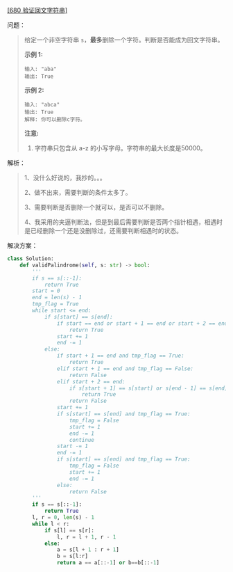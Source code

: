 [[680 验证回文字符串]](https://leetcode-cn.com/problems/valid-palindrome-ii/)

问题：

> 给定一个非空字符串 `s`，**最多**删除一个字符。判断是否能成为回文字符串。
>
> **示例 1:**
>
> ```
> 输入: "aba"
> 输出: True
> ```
>
> **示例 2:**
>
> ```
> 输入: "abca"
> 输出: True
> 解释: 你可以删除c字符。
> ```
>
> **注意:**
>
> 1. 字符串只包含从 a-z 的小写字母。字符串的最大长度是50000。



解析：

> 1、没什么好说的，我抄的。。。
>
> 2、做不出来，需要判断的条件太多了。
>
> 3、需要判断是否删除一个就可以，是否可以不删除。
>
> 4、我采用的夹逼判断法，但是到最后需要判断是否两个指针相遇，相遇时是已经删除一个还是没删除过，还需要判断相遇时的状态。



解决方案：

```python
class Solution:
    def validPalindrome(self, s: str) -> bool:
        '''
        if s == s[::-1]:
            return True
        start = 0
        end = len(s) - 1
        tmp_flag = True
        while start <= end:
            if s[start] == s[end]:
                if start == end or start + 1 == end or start + 2 == end:
                    return True
                start += 1
                end -= 1
            else:
                if start + 1 == end and tmp_flag == True:
                    return True
                elif start + 1 == end and tmp_flag == False:
                    return False
                elif start + 2 == end:
                    if s[start + 1] == s[start] or s[end - 1] == s[end] and tmp_flag == True:
                        return True
                    return False
                start += 1
                if s[start] == s[end] and tmp_flag == True:
                    tmp_flag = False
                    start += 1
                    end -= 1
                    continue
                start -= 1
                end -= 1
                if s[start] == s[end] and tmp_flag == True:
                    tmp_flag = False
                    start += 1
                    end -= 1
                else:
                    return False
        '''
        if s == s[::-1]:
            return True
        l, r = 0, len(s) - 1
        while l < r:
            if s[l] == s[r]:
                l, r = l + 1, r - 1
            else:
                a = s[l + 1 : r + 1]
                b = s[l:r]
                return a == a[::-1] or b==b[::-1]
```

